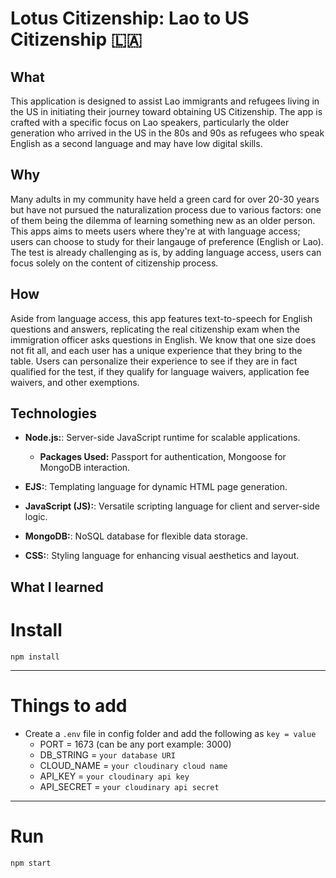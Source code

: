 # Lotus Citizenship: Lao to US Citizenship 🇱🇦

## What
This application is designed to assist Lao immigrants and refugees living in the US in initiating their journey toward obtaining US Citizenship. The app is crafted with a specific focus on Lao speakers, particularly the older generation who arrived in the US in the 80s and 90s as refugees who speak English as a second language and may have low digital skills.

## Why
Many adults in my community have held a green card for over 20-30 years but have not pursued the naturalization process due to various factors: one of them being the dilemma of learning something new as an older person. This apps aims to meets users where they're at with language access; users can choose to study for their langauge of preference (English or Lao). The test is already challenging as is, by adding language access, users can focus solely on the content of citizenship process.

## How
Aside from language access, this app features text-to-speech for English questions and answers, replicating the real citizenship exam when the immigration officer asks questions in English. We know that one size does not fit all, and each user has a unique experience that they bring to the table. Users can personalize their experience to see if they are in fact qualified for the test, if they qualify for language waivers, application fee waivers, and other exemptions. 

## Technologies
- **Node.js:**: Server-side JavaScript runtime for scalable applications.
  - **Packages Used:** Passport for authentication, Mongoose for MongoDB interaction.

- **EJS:**: Templating language for dynamic HTML page generation.

- **JavaScript (JS):**: Versatile scripting language for client and server-side logic.

- **MongoDB:**: NoSQL database for flexible data storage.

- **CSS:**: Styling language for enhancing visual aesthetics and layout.

## What I learned



# Install

`npm install`

---

# Things to add

- Create a `.env` file in config folder and add the following as `key = value`
  - PORT = 1673 (can be any port example: 3000)
  - DB_STRING = `your database URI`
  - CLOUD_NAME = `your cloudinary cloud name`
  - API_KEY = `your cloudinary api key`
  - API_SECRET = `your cloudinary api secret`

---

# Run

`npm start`
